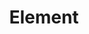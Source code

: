 ---
blog: https://element.io/blog
git: https://github.com/vector-im
images:
- elementio-ar21.svg
- elementio-icon.svg
linkedin: https://linkedin.com/company/element-hq
logohandle: elementio
sort: element
title: Element
twitter: https://x.com/element_hq
website: https://element.io/
wikipedia: https://en.wikipedia.org/wiki/Element_(software)
---